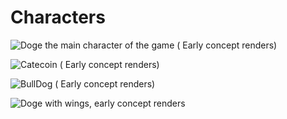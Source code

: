 # Characters

![Doge the main character of the game ( Early concept renders)](../.gitbook/assets/photo\_2022-02-22\_14-30-10.jpg)

![Catecoin ( Early concept renders)](../.gitbook/assets/photo\_2022-02-22\_14-30-11.jpg)

![BullDog ( Early concept renders)](../.gitbook/assets/photo\_2022-02-12\_19-29-31.jpg)

![Doge with wings, early concept renders](../.gitbook/assets/photo\_2022-03-01\_17-10-36.jpg)
